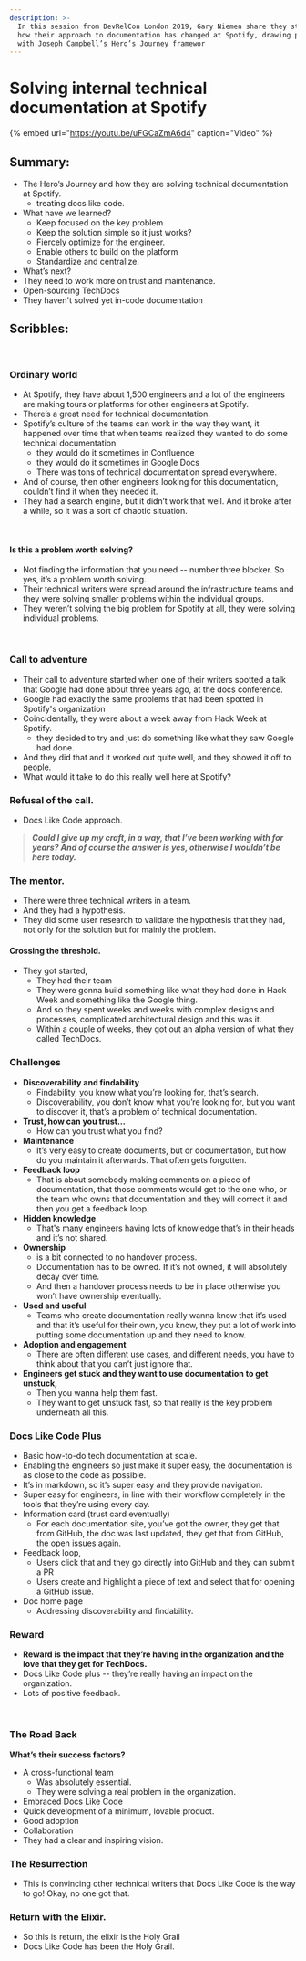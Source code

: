 ```yaml
---
description: >-
  In this session from DevRelCon London 2019, Gary Niemen share they story of
  how their approach to documentation has changed at Spotify, drawing parallels
  with Joseph Campbell’s Hero’s Journey framewor
---
```


# Solving internal technical documentation at Spotify

{% embed url="https://youtu.be/uFGCaZmA6d4" caption="Video" %}

## Summary:

* The Hero’s Journey and how they are solving technical documentation at Spotify.
  * treating docs like code. ‌  
* What have we learned?
  * Keep focused on the key problem
  * Keep the solution simple so it just works? 
  * Fiercely optimize for the engineer.
  * Enable others to build on the platform
  * Standardize and centralize.  
* What’s next?
* They need to work more on trust and maintenance.
* Open-sourcing TechDocs
* They haven't solved yet in-code documentation

## Scribbles:

‌

### Ordinary world

* At Spotify, they have about 1,500 engineers and a lot of the engineers are making tours or platforms for other engineers at Spotify. 
* There’s a great need for technical documentation. 
* Spotify’s culture of the teams can work in the way they want, it happened over time that when teams realized they wanted to do some technical documentation
  * they would do it sometimes in Confluence
  * they would do it sometimes in Google Docs
  * There was tons of technical documentation spread everywhere. 
* And of course, then other engineers looking for this documentation, couldn’t find it when they needed it. 
* They had a search engine, but it didn’t work that well. And it broke after a while, so it was a sort of chaotic situation.

‌

#### Is this a problem worth solving? 

* Not finding the information that you need -- number three blocker. So yes, it’s a problem worth solving.
* Their technical writers were spread around the infrastructure teams and they were solving smaller problems within the individual groups. 
* They weren’t solving the big problem for Spotify at all, they were solving individual problems. 

‌

### Call to adventure

* Their call to adventure started when one of their writers spotted a talk that Google had done about three years ago, at the docs conference.
* Google had exactly the same problems that had been spotted in Spotify's organization  
* Coincidentally, they were about a week away from Hack Week at Spotify. 
  * they decided to try and just do something like what they saw Google had done.
* And they did that and it worked out quite well, and they showed it off to people.
* What would it take to do this really well here at Spotify? 

### Refusal of the call. 

* Docs Like Code approach. 

> _**Could I give up my craft, in a way, that I’ve been working with for years? And of course the answer is yes, otherwise I wouldn’t be here today.**_

### The mentor. 

* There were three technical writers in a team.
* And they had a hypothesis. 
* They did some user research to validate the hypothesis that they had, not only for the solution but for mainly the problem. 

#### Crossing the threshold.

* They got started,
  * They had their team 
  * They were gonna build something like what they had done in Hack Week and something like the Google thing. 
  * And so they spent weeks and weeks with complex designs and processes, complicated architectural design and this was it. 
  * Within a couple of weeks, they got out an alpha version of what they called TechDocs. 

### Challenges

* **Discoverability and findability**
  * Findability, you know what you’re looking for, that’s search. 
  * Discoverability, you don’t know what you’re looking for, but you want to discover it, that’s a problem of technical documentation. 
* **Trust, how can you trust…** 
  * How can you trust what you find?
* **Maintenance**
  * It’s very easy to create documents, but or documentation, but how do you maintain it afterwards. That often gets forgotten. 
* **Feedback loop**
  * That is about somebody making comments on a piece of documentation, that those comments would get to the one who, or the team who owns that documentation and they will correct it and then you get a feedback loop.
* **Hidden knowledge**
  * That's many engineers having lots of knowledge that’s in their heads and it’s not shared. 
* **Ownership** 
  * is a bit connected to no handover process. 
  * Documentation has to be owned. If it’s not owned, it will absolutely decay over time. 
  * And then a handover process needs to be in place otherwise you won’t have ownership eventually. 
* **Used and useful**
  * Teams who create documentation really wanna know that it’s used and that it’s useful for their own, you know, they put a lot of work into putting some documentation up and they need to know.
* **Adoption and engagement** 
  * There are often different use cases, and different needs, you have to think about that you can’t just ignore that. 
* **Engineers get stuck and they want to use documentation to get unstuck,** 
  * Then you wanna help them fast. 
  * They want to get unstuck fast, so that really is the key problem underneath all this. 

### Docs Like Code Plus

* Basic how-to-do tech documentation at scale.
* Enabling the engineers so just make it super easy, the documentation is as close to the code as possible.
*  It’s in markdown, so it’s super easy and they provide navigation.
* Super easy for engineers, in line with their workflow completely in the tools that they’re using every day.
* Information card \(trust card eventually\) 
  * For each documentation site, you’ve got the owner, they get that from GitHub, the doc was last updated, they get that from GitHub, the open issues again.
* Feedback loop, 
  * Users click that and they go directly into GitHub and they can submit a PR 
  * Users create and highlight a piece of text and select that for opening a GitHub issue. 
* Doc home page
  * Addressing discoverability and findability. 

### Reward

* **Reward is the impact that they’re having in the organization and the love that they get for TechDocs.**
* Docs Like Code plus -- they’re really having an impact on the organization.
* Lots of positive feedback.

‌

### The Road Back

**What’s their success factors?** 

* A cross-functional team
  * Was absolutely essential.
  * They were solving a real problem in the organization. 
* Embraced Docs Like Code
* Quick development of a minimum, lovable product. 
* Good adoption 
* Collaboration 
* They had a clear and inspiring vision.

### The Resurrection

* This is convincing other technical writers that Docs Like Code is the way to go! Okay, no one got that. 

### Return with the Elixir. 

* So this is return, the elixir is the Holy Grail
*  Docs Like Code has been the Holy Grail. ‌

